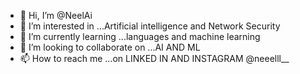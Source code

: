 - 👋 Hi, I’m @NeelAi
- 👀 I’m interested in ...Artificial intelligence and Network Security 
- 🌱 I’m currently learning ...languages and machine learning
- 💞️ I’m looking to collaborate on ...AI AND ML
- 📫 How to reach me ...on LINKED IN AND INSTAGRAM @neeelll__

<!---
NeelAi/NeelAi is a ✨ special ✨ repository because its `README.md` (this file) appears on your GitHub profile.
You can click the Preview link to take a look at your changes.
--->
